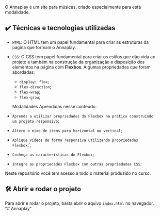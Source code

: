 O Annaplay é um site para músicas, criado especialmente para está modalidade.

## ✔️ Técnicas e tecnologias utilizadas

- `HTML`: O HTML tem um papel fundamental para criar as estruturas da página que formam o Annaplay. 
- `CSS`: O CSS tem papel fundamental para criar os estilos que dão vida ao projeto e também na construção da organização e disposição dos elementos na página com **Flexbox**. Algumas propriedades que foram abordadas:
  - `display: flex`;
  - `flex-direction`;
  - `flex-wrap`;
  - `flex-grow`;
  
  Modalidades Aprendidas nesse conteúdo:

- `Aprenda a utilizar propriedades do Flexbox na prática construindo um projeto responsivo`;
- `Altere o eixo de itens para horizontal ou vertical`;
- `Aplique vídeos de forma responsiva utilizando propriedades Flexbox`;`;
- `Conheça as características do Flexbox`;
- `Integre as propriedades Flexbox com outras propriedades CSS`;

 
 
  
Neste repositório você tem acesso a todo o material produzido no curso.

## 🛠️ Abrir e rodar o projeto

Para abrir e rodar o projeto, basta abrir o aquivo `index.html` no navegador.
"# Annaplay" 

